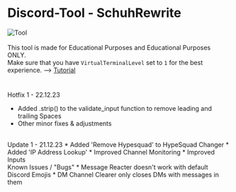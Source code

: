 # Discord-Tool - SchuhRewrite
![Tool](https://schuh.wtf/resources/images/rewrite.png)
<br><br>
This tool is made for Educational Purposes and Educational Purposes ONLY.<br>
Make sure that you have `VirtualTerminalLevel` set to `1` for the best experience. --> [Tutorial](https://www.youtube.com/watch?v=HeJOyEw3RtM)
#
Hotfix 1 - 22.12.23
* Added .strip() to the validate_input function to remove leading and trailing Spaces
* Other minor fixes & adjustments
<br>
Update 1 - 21.12.23
* Added 'Remove Hypesquad' to HypeSquad Changer
* Added 'IP Address Lookup'
* Improved Channel Monitoring
* Improved Inputs
<br>
Known Issues / "Bugs"
* Message Reacter doesn't work with default Discord Emojis
* DM Channel Clearer only closes DMs with messages in them
